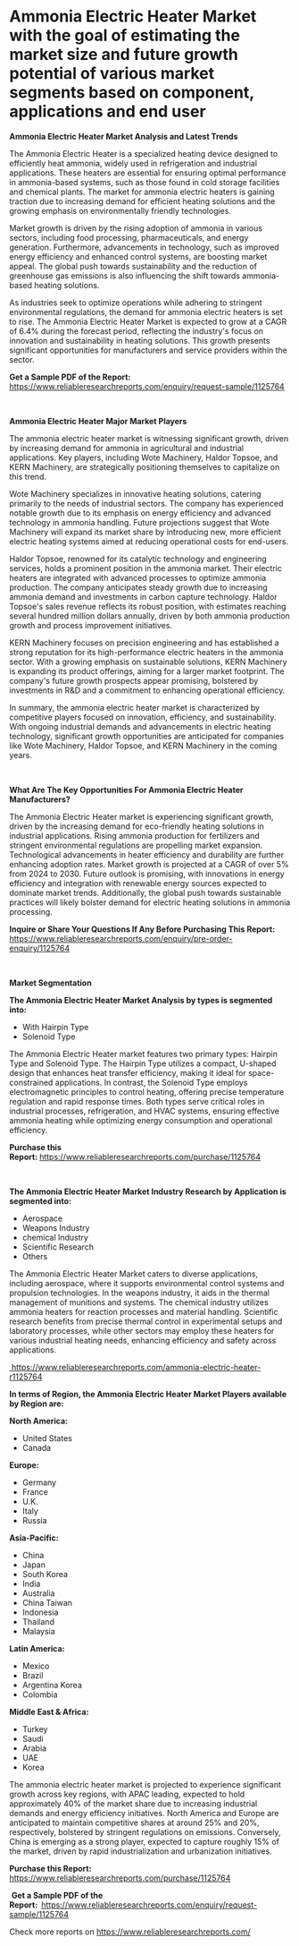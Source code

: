 <p><h1>Ammonia Electric Heater Market with the goal of estimating the market size and future growth potential of various market segments based on component, applications and end user</h1></p><p><strong>Ammonia Electric Heater Market Analysis and Latest Trends</strong></p>
<p><p>The Ammonia Electric Heater is a specialized heating device designed to efficiently heat ammonia, widely used in refrigeration and industrial applications. These heaters are essential for ensuring optimal performance in ammonia-based systems, such as those found in cold storage facilities and chemical plants. The market for ammonia electric heaters is gaining traction due to increasing demand for efficient heating solutions and the growing emphasis on environmentally friendly technologies.</p><p>Market growth is driven by the rising adoption of ammonia in various sectors, including food processing, pharmaceuticals, and energy generation. Furthermore, advancements in technology, such as improved energy efficiency and enhanced control systems, are boosting market appeal. The global push towards sustainability and the reduction of greenhouse gas emissions is also influencing the shift towards ammonia-based heating solutions.</p><p>As industries seek to optimize operations while adhering to stringent environmental regulations, the demand for ammonia electric heaters is set to rise. The Ammonia Electric Heater Market is expected to grow at a CAGR of 6.4% during the forecast period, reflecting the industry's focus on innovation and sustainability in heating solutions. This growth presents significant opportunities for manufacturers and service providers within the sector.</p></p>
<p><strong>Get a Sample PDF of the Report:&nbsp;</strong> <a href="https://www.reliableresearchreports.com/enquiry/request-sample/1125764?utm_campaign=2207&utm_medium=2&utm_source=Github&utm_content=ia&utm_term=24022025&utm_id=ammonia-electric-heater">https://www.reliableresearchreports.com/enquiry/request-sample/1125764</a></p>
<p>&nbsp;</p>
<p><strong>Ammonia Electric Heater Major Market Players</strong></p>
<p><p>The ammonia electric heater market is witnessing significant growth, driven by increasing demand for ammonia in agricultural and industrial applications. Key players, including Wote Machinery, Haldor Topsoe, and KERN Machinery, are strategically positioning themselves to capitalize on this trend.</p><p>Wote Machinery specializes in innovative heating solutions, catering primarily to the needs of industrial sectors. The company has experienced notable growth due to its emphasis on energy efficiency and advanced technology in ammonia handling. Future projections suggest that Wote Machinery will expand its market share by introducing new, more efficient electric heating systems aimed at reducing operational costs for end-users.</p><p>Haldor Topsoe, renowned for its catalytic technology and engineering services, holds a prominent position in the ammonia market. Their electric heaters are integrated with advanced processes to optimize ammonia production. The company anticipates steady growth due to increasing ammonia demand and investments in carbon capture technology. Haldor Topsoe's sales revenue reflects its robust position, with estimates reaching several hundred million dollars annually, driven by both ammonia production growth and process improvement initiatives.</p><p>KERN Machinery focuses on precision engineering and has established a strong reputation for its high-performance electric heaters in the ammonia sector. With a growing emphasis on sustainable solutions, KERN Machinery is expanding its product offerings, aiming for a larger market footprint. The company's future growth prospects appear promising, bolstered by investments in R&D and a commitment to enhancing operational efficiency.</p><p>In summary, the ammonia electric heater market is characterized by competitive players focused on innovation, efficiency, and sustainability. With ongoing industrial demands and advancements in electric heating technology, significant growth opportunities are anticipated for companies like Wote Machinery, Haldor Topsoe, and KERN Machinery in the coming years.</p></p>
<p>&nbsp;</p>
<p><strong>What Are The Key Opportunities For Ammonia Electric Heater Manufacturers?</strong></p>
<p><p>The Ammonia Electric Heater market is experiencing significant growth, driven by the increasing demand for eco-friendly heating solutions in industrial applications. Rising ammonia production for fertilizers and stringent environmental regulations are propelling market expansion. Technological advancements in heater efficiency and durability are further enhancing adoption rates. Market growth is projected at a CAGR of over 5% from 2024 to 2030. Future outlook is promising, with innovations in energy efficiency and integration with renewable energy sources expected to dominate market trends. Additionally, the global push towards sustainable practices will likely bolster demand for electric heating solutions in ammonia processing.</p></p>
<p><strong>Inquire or Share Your Questions If Any Before Purchasing This Report:</strong> <a href="https://www.reliableresearchreports.com/enquiry/pre-order-enquiry/1125764?utm_campaign=2207&utm_medium=2&utm_source=Github&utm_content=ia&utm_term=24022025&utm_id=ammonia-electric-heater">https://www.reliableresearchreports.com/enquiry/pre-order-enquiry/1125764</a></p>
<p>&nbsp;</p>
<p><strong>Market Segmentation</strong></p>
<p><strong>The Ammonia Electric Heater Market Analysis by types is segmented into:</strong></p>
<p><ul><li>With Hairpin Type</li><li>Solenoid Type</li></ul></p>
<p><p>The Ammonia Electric Heater market features two primary types: Hairpin Type and Solenoid Type. The Hairpin Type utilizes a compact, U-shaped design that enhances heat transfer efficiency, making it ideal for space-constrained applications. In contrast, the Solenoid Type employs electromagnetic principles to control heating, offering precise temperature regulation and rapid response times. Both types serve critical roles in industrial processes, refrigeration, and HVAC systems, ensuring effective ammonia heating while optimizing energy consumption and operational efficiency.</p></p>
<p><strong>Purchase this Report:&nbsp;</strong><a href="https://www.reliableresearchreports.com/purchase/1125764?utm_campaign=2207&utm_medium=2&utm_source=Github&utm_content=ia&utm_term=24022025&utm_id=ammonia-electric-heater">https://www.reliableresearchreports.com/purchase/1125764</a></p>
<p>&nbsp;</p>
<p><strong>The Ammonia Electric Heater Market Industry Research by Application is segmented into:</strong></p>
<p><ul><li>Aerospace</li><li>Weapons Industry</li><li>chemical Industry</li><li>Scientific Research</li><li>Others</li></ul></p>
<p><p>The Ammonia Electric Heater Market caters to diverse applications, including aerospace, where it supports environmental control systems and propulsion technologies. In the weapons industry, it aids in the thermal management of munitions and systems. The chemical industry utilizes ammonia heaters for reaction processes and material handling. Scientific research benefits from precise thermal control in experimental setups and laboratory processes, while other sectors may employ these heaters for various industrial heating needs, enhancing efficiency and safety across applications.</p></p>
<p><a href="https://www.reliableresearchreports.com/ammonia-electric-heater-r1125764?utm_campaign=2207&utm_medium=2&utm_source=Github&utm_content=ia&utm_term=24022025&utm_id=ammonia-electric-heater">&nbsp;https://www.reliableresearchreports.com/ammonia-electric-heater-r1125764</a></p>
<p><strong>In terms of Region, the Ammonia Electric Heater Market Players available by Region are:</strong></p>
<p>
    <p> <strong> North America: </strong>
        <ul>
            <li>United States</li>
            <li>Canada</li>
        </ul>
        </p> 
    <p> <strong> Europe: </strong>
        <ul>
            <li>Germany</li>
            <li>France</li>
            <li>U.K.</li>
            <li>Italy</li>
            <li>Russia</li>
        </ul>
        </p> 
    <p> <strong> Asia-Pacific: </strong>
        <ul>
            <li>China</li>
            <li>Japan</li>
            <li>South Korea</li>
            <li>India</li>
            <li>Australia</li>
            <li>China Taiwan</li>
            <li>Indonesia</li>
            <li>Thailand</li>
            <li>Malaysia</li>
        </ul>
        </p> 
    <p> <strong> Latin America: </strong>
        <ul>
            <li>Mexico</li>
            <li>Brazil</li>
            <li>Argentina Korea</li>
            <li>Colombia</li>
        </ul>
        </p> 
    <p> <strong> Middle East & Africa: </strong>
        <ul>
            <li>Turkey</li>
            <li>Saudi</li>
            <li>Arabia</li>
            <li>UAE</li>
            <li>Korea</li>
        </ul>
    </p>
    </p>
<p><p>The ammonia electric heater market is projected to experience significant growth across key regions, with APAC leading, expected to hold approximately 40% of the market share due to increasing industrial demands and energy efficiency initiatives. North America and Europe are anticipated to maintain competitive shares at around 25% and 20%, respectively, bolstered by stringent regulations on emissions. Conversely, China is emerging as a strong player, expected to capture roughly 15% of the market, driven by rapid industrialization and urbanization initiatives.</p></p>
<p><strong>Purchase this Report: </strong><a href="https://www.reliableresearchreports.com/purchase/1125764?utm_campaign=2207&utm_medium=2&utm_source=Github&utm_content=ia&utm_term=24022025&utm_id=ammonia-electric-heater">https://www.reliableresearchreports.com/purchase/1125764</a></p>
<p>&nbsp;<strong>Get a Sample PDF of the Report:&nbsp;&nbsp;</strong><a href="https://www.reliableresearchreports.com/enquiry/request-sample/1125764?utm_campaign=2207&utm_medium=2&utm_source=Github&utm_content=ia&utm_term=24022025&utm_id=ammonia-electric-heater">https://www.reliableresearchreports.com/enquiry/request-sample/1125764</a></p>
<p><strong></strong></p>
<p>Check more reports on <a href="https://www.reliableresearchreports.com/?utm_campaign=2207&utm_medium=2&utm_source=Github&utm_content=ia&utm_term=24022025&utm_id=ammonia-electric-heater">https://www.reliableresearchreports.com/</a></p>